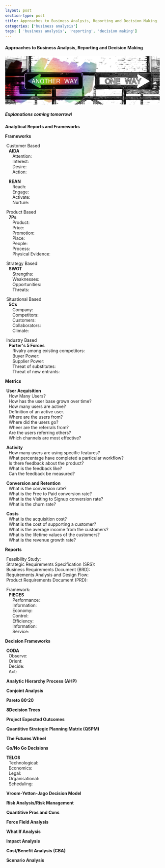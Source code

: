 ```yaml
---
layout: post
section-type: post
title: Approaches to Business Analysis, Reporting and Decision Making
categories: ['business analysis']
tags: [ 'business analysis', 'reporting', 'decision making']
---
```



#### Approaches to Business Analysis, Reporting and Decision Making

![Decisions](/img/decisions.jpg "Decision Making")

##### Explanations coming tomorrow!

**Analytical Reports and Frameworks**  


**Frameworks**  

&nbsp;Customer Based  
&nbsp;&nbsp;&nbsp;**AIDA**  
&nbsp;&nbsp;&nbsp;&nbsp;&nbsp;&nbsp;Attention:  
&nbsp;&nbsp;&nbsp;&nbsp;&nbsp;&nbsp;Interest:  
&nbsp;&nbsp;&nbsp;&nbsp;&nbsp;&nbsp;Desire:  
&nbsp;&nbsp;&nbsp;&nbsp;&nbsp;&nbsp;Action:  

&nbsp;&nbsp;&nbsp;**REAN**  
&nbsp;&nbsp;&nbsp;&nbsp;&nbsp;&nbsp;Reach:  
&nbsp;&nbsp;&nbsp;&nbsp;&nbsp;&nbsp;Engage:  
&nbsp;&nbsp;&nbsp;&nbsp;&nbsp;&nbsp;Activate:  
&nbsp;&nbsp;&nbsp;&nbsp;&nbsp;&nbsp;Nurture:  

&nbsp;Product Based  
&nbsp;&nbsp;&nbsp;**7Ps**  
&nbsp;&nbsp;&nbsp;&nbsp;&nbsp;&nbsp;Product:  
&nbsp;&nbsp;&nbsp;&nbsp;&nbsp;&nbsp;Price:  
&nbsp;&nbsp;&nbsp;&nbsp;&nbsp;&nbsp;Promotion:  
&nbsp;&nbsp;&nbsp;&nbsp;&nbsp;&nbsp;Place:  
&nbsp;&nbsp;&nbsp;&nbsp;&nbsp;&nbsp;People:  
&nbsp;&nbsp;&nbsp;&nbsp;&nbsp;&nbsp;Process:  
&nbsp;&nbsp;&nbsp;&nbsp;&nbsp;&nbsp;Physical Evidence:  

&nbsp;Strategy Based  
&nbsp;&nbsp;&nbsp;**SWOT**  
&nbsp;&nbsp;&nbsp;&nbsp;&nbsp;&nbsp;Strengths:  
&nbsp;&nbsp;&nbsp;&nbsp;&nbsp;&nbsp;Weaknesses:   
&nbsp;&nbsp;&nbsp;&nbsp;&nbsp;&nbsp;Opportunities:  
&nbsp;&nbsp;&nbsp;&nbsp;&nbsp;&nbsp;Threats:  


&nbsp;Situational Based  
&nbsp;&nbsp;&nbsp;**5Cs**  
&nbsp;&nbsp;&nbsp;&nbsp;&nbsp;&nbsp;Company:  
&nbsp;&nbsp;&nbsp;&nbsp;&nbsp;&nbsp;Competitors:  
&nbsp;&nbsp;&nbsp;&nbsp;&nbsp;&nbsp;Customers:  
&nbsp;&nbsp;&nbsp;&nbsp;&nbsp;&nbsp;Collaborators:  
&nbsp;&nbsp;&nbsp;&nbsp;&nbsp;&nbsp;Climate:  


&nbsp;Industry Based  
&nbsp;&nbsp;&nbsp;**Porter's 5 Forces**  
&nbsp;&nbsp;&nbsp;&nbsp;&nbsp;&nbsp;Rivalry among existing competitors:  
&nbsp;&nbsp;&nbsp;&nbsp;&nbsp;&nbsp;Buyer Power:  
&nbsp;&nbsp;&nbsp;&nbsp;&nbsp;&nbsp;Supplier Power:  
&nbsp;&nbsp;&nbsp;&nbsp;&nbsp;&nbsp;Threat of substitutes:  
&nbsp;&nbsp;&nbsp;&nbsp;&nbsp;&nbsp;Threat of new entrants:  



**Metrics**

&nbsp;**User Acquisition**  
&nbsp;&nbsp;&nbsp;How Many Users?  
&nbsp;&nbsp;&nbsp;How has the user base grown over time?  
&nbsp;&nbsp;&nbsp;How many users are active?  
&nbsp;&nbsp;&nbsp;Definition of an active user.  
&nbsp;&nbsp;&nbsp;Where are the users from?  
&nbsp;&nbsp;&nbsp;Where did the users go?  
&nbsp;&nbsp;&nbsp;Wheer are the referrals from?  
&nbsp;&nbsp;&nbsp;Are the users referring others?  
&nbsp;&nbsp;&nbsp;Which channels are most effective?   

&nbsp;**Activity**  
&nbsp;&nbsp;&nbsp;How many users are using specific features?  
&nbsp;&nbsp;&nbsp;What percentage have completed a particular workflow?  
&nbsp;&nbsp;&nbsp;Is there feedback about the product?  
&nbsp;&nbsp;&nbsp;What is the feedback like?  
&nbsp;&nbsp;&nbsp;Can the feedback be measured?  

&nbsp;**Conversion and Retention**  
&nbsp;&nbsp;&nbsp;What is the conversion rate?  
&nbsp;&nbsp;&nbsp;What is the Free to Paid conversion rate?  
&nbsp;&nbsp;&nbsp;What is the Visiting to Signup conversion rate?  
&nbsp;&nbsp;&nbsp;What is the churn rate?  

&nbsp;**Costs**  
&nbsp;&nbsp;&nbsp;What is the acquisition cost?  
&nbsp;&nbsp;&nbsp;What is the cost of supporting a customer?  
&nbsp;&nbsp;&nbsp;What is the average income from the customers?  
&nbsp;&nbsp;&nbsp;What is the lifetime values of the customers?  
&nbsp;&nbsp;&nbsp;What is the revenue growth rate?  


**Reports**  

&nbsp;Feasibility Study:  
&nbsp;Strategic Requirements Specification (SRS):  
&nbsp;Business Requirements Document (BRD):  
&nbsp;Requirements Analysis and Design Flow:  
&nbsp;Product Requirements Document (PRD):  

&nbsp;Framework:  
&nbsp;&nbsp;&nbsp;**PIECES**  
&nbsp;&nbsp;&nbsp;&nbsp;&nbsp;&nbsp;Performance:  
&nbsp;&nbsp;&nbsp;&nbsp;&nbsp;&nbsp;Information:  
&nbsp;&nbsp;&nbsp;&nbsp;&nbsp;&nbsp;Economy:  
&nbsp;&nbsp;&nbsp;&nbsp;&nbsp;&nbsp;Control:  
&nbsp;&nbsp;&nbsp;&nbsp;&nbsp;&nbsp;Efficiency:  
&nbsp;&nbsp;&nbsp;&nbsp;&nbsp;&nbsp;Information:  
&nbsp;&nbsp;&nbsp;&nbsp;&nbsp;&nbsp;Service:  


**Decision Frameworks**  

&nbsp;**OODA**  
&nbsp;&nbsp;&nbsp;Observe:  
&nbsp;&nbsp;&nbsp;Orient:  
&nbsp;&nbsp;&nbsp;Decide:  
&nbsp;&nbsp;&nbsp;Act:  

&nbsp;**Analytic Hierarchy Process (AHP)**  

&nbsp;**Conjoint Analysis**  

&nbsp;**Pareto 80:20**  

&nbsp;**8Decision Trees**  

&nbsp;**Project Expected Outcomes**  

&nbsp;**Quantitive Strategic Planning Matrix (QSPM)**  

&nbsp;**The Futures Wheel**  

&nbsp;**Go/No Go Decisions**  

&nbsp;**TELOS**  
&nbsp;&nbsp;&nbsp;Technological:  
&nbsp;&nbsp;&nbsp;Economics:  
&nbsp;&nbsp;&nbsp;Legal:  
&nbsp;&nbsp;&nbsp;Organisational:  
&nbsp;&nbsp;&nbsp;Scheduling:  

&nbsp;**Vroom-Yetton-Jago Decision Model**  

&nbsp;**Risk Analysis/Risk Management**  

&nbsp;**Quantitive Pros and Cons**  

&nbsp;**Force Field Analysis**  

&nbsp;**What If Analysis**  

&nbsp;**Impact Analysis**  

&nbsp;**Cost/Benefit Analysis (CBA)**  

&nbsp;**Scenario Analysis**  


